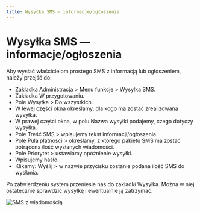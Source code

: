 ```yaml
---
title: Wysyłka SMS — informacje/ogłoszenia
---
```

# Wysyłka SMS — informacje/ogłoszenia

Aby wysłać właścicielom prostego SMS z informacją lub ogłoszeniem, należy przejść do:

- Zakładka Administracja > Menu funkcje > Wysyłka SMS.
- Zakładka W przygotowaniu.
- Pole Wysyłka > Do wszystkich.
- W lewej części okna określamy, dla kogo ma zostać zrealizowana wysyłka.
- W prawej części okna, w polu Nazwa wysyłki podajemy, czego dotyczy wysyłka.
- Pole Treść SMS > wpisujemy tekst informacji/ogłoszenia.
- Pole Pula płatności > określamy, z którego pakietu SMS ma zostać potrącona ilość wysłanych wiadomości.
- Pole Priorytet > ustawiamy opóźnienie wysyłki.
- Wpisujemy hasło.
- Klikamy: Wyślij > w nazwie przycisku zostanie podana ilość SMS do wysłania.

Po zatwierdzeniu system przeniesie nas do zakładki Wysyłka. Można w niej ostatecznie sprawdzić wysyłkę i ewentualnie ją zatrzymać.

![SMS z wiadomością](smszawiadomienie.gif)